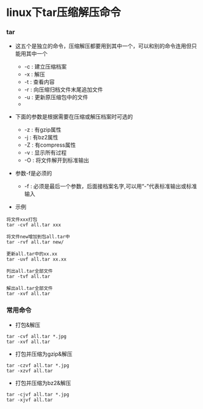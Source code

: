# linux下tar压缩解压命令

### tar

* 这五个是独立的命令，压缩解压都要用到其中一个，可以和别的命令连用但只能用其中一个
  - -c : 建立压缩档案
  - -x : 解压
  - -t : 查看内容
  - -r : 向压缩归档文件末尾追加文件
  - -u : 更新原压缩包中的文件
  - 
* 下面的参数是根据需要在压缩或解压档案时可选的
  - -z : 有gzip属性
  - -j : 有bz2属性
  - -Z : 有compress属性
  - -v : 显示所有过程
  - -O : 将文件解开到标准输出
* 参数-f是必须的
  - -f : 必须是最后一个参数，后面接档案名字,可以用“-”代表标准输出或标准输入
  
* 示例

```
将文件xxx打包
tar -cvf all.tar xxx

将文件new增加到包all.tar中
tar -rvf all.tar new/

更新all.tar中的xx.xx
tar -uvf all.tar xx.xx

列出all.tar全部文件
tar -tvf all.tar

解出all.tar全部文件
tar -xvf all.tar
```

### 常用命令

* 打包&解压
```
tar -cvf all.tar *.jpg
tar -xvf all.tar
```

* 打包并压缩为gzip&解压
```
tar -czvf all.tar *.jpg
tar -xzvf all.tar
```

* 打包并压缩为bz2&解压
```
tar -cjvf all.tar *.jpg
tar -xjvf all.tar
```